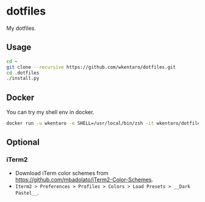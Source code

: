 # dotfiles

My dotfiles.


## Usage

```bash
cd ~
git clone --recursive https://github.com/wkentaro/dotfiles.git
cd .dotfiles
./install.py
```


## Docker

You can try my shell env in docker.

```bash
docker run -u wkentaro -e SHELL=/usr/local/bin/zsh -it wkentaro/dotfiles /usr/local/bin/zsh
```


## Optional

### iTerm2

* Download iTerm color schemes from https://github.com/mbadolato/iTerm2-Color-Schemes.
* `Iterm2 > Preferences > Profiles > Colors > Load Presets > __Dark Pastel__`.
